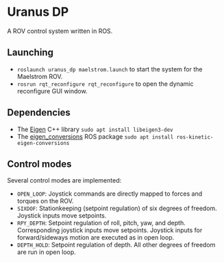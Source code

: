 # Uranus DP
A ROV control system written in ROS.

## Launching
* `roslaunch uranus_dp maelstrom.launch` to start the system for the Maelstrom ROV.
* `rosrun rqt_reconfigure rqt_reconfigure` to open the dynamic reconfigure GUI window.

## Dependencies
* The [Eigen](http://eigen.tuxfamily.org/index.php?title=Main_Page) C++ library
`sudo apt install libeigen3-dev`
* The [eigen_conversions](http://wiki.ros.org/eigen_conversions) ROS package
`sudo apt install ros-kinetic-eigen-conversions`

## Control modes
Several control modes are implemented:
* `OPEN_LOOP`: Joystick commands are directly mapped to forces and torques on the ROV.
* `SIXDOF`: Stationkeeping (setpoint regulation) of six degrees of freedom. Joystick inputs move setpoints.
* `RPY_DEPTH`: Setpoint regulation of roll, pitch, yaw, and depth. Corresponding joystick inputs move setpoints. Joystick inputs for forward/sideways motion are executed as in open loop.
* `DEPTH_HOLD`: Setpoint regulation of depth. All other degrees of freedom are run in open loop.
